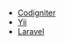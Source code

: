 
* [Codigniter](https://github.com/bcit-ci/CodeIgniter)
* [Yii](https://github.com/yiisoft/yii)
* [Laravel](https://github.com/laravel/laravel)
